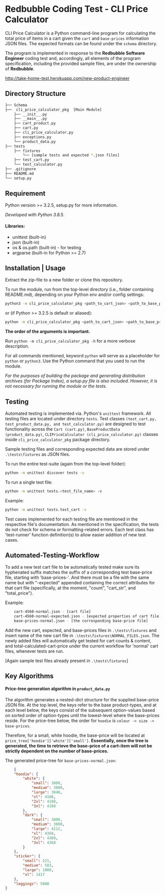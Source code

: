 # Redbubble Coding Test - CLI Price Calculator

CLI Price Calculator is a Python command-line program for calculating the total price of items in a cart given the `cart` and `base-prices` information JSON files. The expected formats can be found under the `schema` directory. 

The program is implemented in response to the **Redbubble Software Engineer** coding test and, accordingly, all elements of the program specification, including the provided sample files, are under the ownership of **Redbubble**.

http://take-home-test.herokuapp.com/new-product-engineer

## Directory Structure
```bash
├── Schema                   
├──  cli_price_calculator_pkg  [Main Module]
    ├── __init__.py
    ├── __main__.py
    ├── cart_product.py
    ├── cart.py
    ├── cli_price_calculator.py
    ├── exceptions.py
    └── product_data.py
├── tests                
    ├── fixtures
        └── [sample tests and expected *.json files]
    ├── test_cart.py
    └── test_calculator.py
├── .gitignore           
├── README.md           
└── setup.py
```

## Requirement
Python version >= 3.2.5, setup.py for more information.

*Developed with Python 3.8.5*.

#### Libraries:
- unittest (built-in)
- json (built-in)
- os & os.path (built-in) - for testing
- argparse (built-in for Python >= 2.7)

## Installation | Usage

Extract the zip-file to a new folder or clone this repository.

To run the module, run from the top-level directory (i.e., folder containing README.md), depending on your Python env and/or config settings:

```bash
python3 -m cli_price_calculator_pkg <path_to_cart_json> <path_to_base_prices_json>
```
or (if Python >= 3.2.5 is default or aliased):

```bash
python -m cli_price_calculator_pkg <path_to_cart_json> <path_to_base_prices_json>
```
**The order of the arguments is important.**

Run ```python -m cli_price_calculator_pkg -h``` for a more verbose description.

For all commands mentioned, keyword `python` will serve as a placeholder for `python` or `python3`. Use the Python command that you used to run the module.

*For the purposes of building the package and generating distribution archives (for Package Index), a setup.py file is also included. However, it is not necessary for running the module or the tests.*  

## Testing

Automated testing is implemented via. Python's `unittest` framework. All testing files are located under directory `tests`. Test classes `(test_cart.py, test_product_data.py, and test_calculator.py)` are designed to test functionality across the `Cart (cart.py)`, `BaseProductData (product_data.py)`, `CLIPriceCalculator (cli_price_calculator.py)` classes inside `cli_price_calculator_pkg` package directory.

Sample testing files and corresponding expected data are stored under `.\tests\fixtures` as JSON files.

To run the entire test-suite (again from the top-level folder):
```bash
python -m unittest discover tests -v
```

To run a single test file:
```bash
python -m unittest tests.<test_file_name> -v
```
Example:
```bash
python -m unittest tests.test_cart -v
```
Test cases implemented for each testing file are mentioned in the respective file's documentation. As mentioned in the specification, the tests do not check for schema or formatting-related errors. Each test class has 'test-runner' function definition(s) to allow easier addition of new test cases. 

## Automated-Testing-Workflow

To add a new test cart file to be automatically tested make sure its hyphenated suffix matches the suffix of a corresponding test base-price file, starting with 'base-prices-'. And there must be a file with the same name but with "-expected" appended containing the correct attributes for that cart file (specifically, at the moment, "count", "cart_str", and "total_price").  

Example:
```bash
    cart-4560-normal.json - [cart file]
    cart-4560-normal-expected.json - [expected properties of cart file] 
    base-prices-normal.json - [the corresponding base-price file]
```
Add the new cart, expected, and base-prices files in `.\tests\fixtures` and insert name of the new cart file in `.\tests\fixtures\NORMAL_FILES.json`. The newly added files will automatically get tested for cart counts & content, and total-calculated-cart-price under the current workflow for 'normal' cart files, whenever tests are run.

[Again sample test files already present in `.\tests\fixtures`]
## Key Algorithms
#### Price-tree generation algorithm in `product_data.py`

The algorithm generates a nested-dict structure for the supplied base-price JSON file. At the top level, the keys refer to the base product-types, and at each level below, the keys consist of the subsequent option-values based on sorted order of option-types until the lowest-level where the base-prices reside. For the price-tree below, the order for `hoodie` is `colour -> size -> base-prices`. 

Therefore, for a small, white hoodie, the base-price will be located at `price_tree['hoodie']['white']['small']`. **Essentially, once the tree is generated, the time to retrieve the base-price of a cart-item will not be strictly dependent on the number of base-prices.**

The generated price-tree for `base-prices-normal.json`:
```json
    {
    "hoodie": {
        "white": {
            "small": 3800,
            "medium": 3800,
            "large": 3848,
            "xl": 4108,
            "2xl": 4108,
            "3xl": 4108
        },
        "dark": {
            "small": 3800,
            "medium": 3800,
            "large": 4212,
            "xl": 4368,
            "2xl": 4368,
            "3xl": 4368
        }
    },
    "sticker": {
        "small": 221,
        "medium": 583,
        "large": 1000,
        "xl": 1417
    },
    "leggings": 5000
}
```
